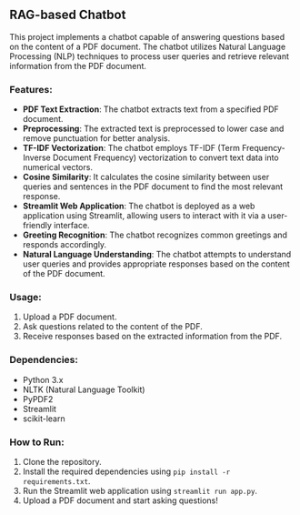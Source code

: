 
## RAG-based Chatbot

This project implements a chatbot capable of answering questions based on the content of a PDF document. The chatbot utilizes Natural Language Processing (NLP) techniques to process user queries and retrieve relevant information from the PDF document.

### Features:

- **PDF Text Extraction**: The chatbot extracts text from a specified PDF document.
- **Preprocessing**: The extracted text is preprocessed to lower case and remove punctuation for better analysis.
- **TF-IDF Vectorization**: The chatbot employs TF-IDF (Term Frequency-Inverse Document Frequency) vectorization to convert text data into numerical vectors.
- **Cosine Similarity**: It calculates the cosine similarity between user queries and sentences in the PDF document to find the most relevant response.
- **Streamlit Web Application**: The chatbot is deployed as a web application using Streamlit, allowing users to interact with it via a user-friendly interface.
- **Greeting Recognition**: The chatbot recognizes common greetings and responds accordingly.
- **Natural Language Understanding**: The chatbot attempts to understand user queries and provides appropriate responses based on the content of the PDF document.

### Usage:

1. Upload a PDF document.
2. Ask questions related to the content of the PDF.
3. Receive responses based on the extracted information from the PDF.

### Dependencies:

- Python 3.x
- NLTK (Natural Language Toolkit)
- PyPDF2
- Streamlit
- scikit-learn

### How to Run:

1. Clone the repository.
2. Install the required dependencies using `pip install -r requirements.txt`.
3. Run the Streamlit web application using `streamlit run app.py`.
4. Upload a PDF document and start asking questions!
